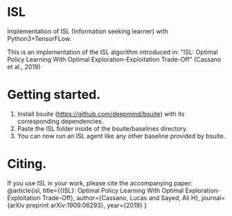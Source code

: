 # ISL
Implementation of ISL (Information seeking learner) with Python3+TensorFLow.

This is an implementation of the ISL algorithm introduced in:
"ISL: Optimal Policy Learning With Optimal Exploration-Exploitation Trade-Off" (Cassano et al., 2019)

# Getting started.
1) Install bsuite (https://github.com/deepmind/bsuite) with its corresponding dependencies.
2) Paste the ISL folder inside of the bsuite/baselines directory.
3) You can now run an ISL agent like any other baseline provided by bsuite.

# Citing.
If you use ISL in your work, please cite the accompanying paper:
@article{isl,
	title={{ISL}: Optimal Policy Learning With Optimal Exploration-Exploitation Trade-Off},
	author={Cassano, Lucas and Sayed, Ali H},
  journal={arXiv preprint arXiv:1909.06293},
  year={2019}
}
